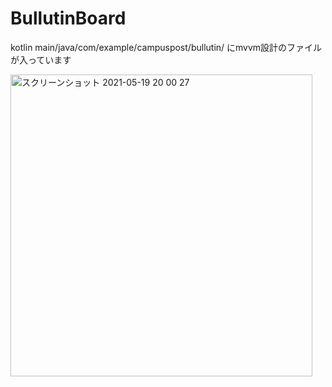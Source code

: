 # BullutinBoard
kotlin
main/java/com/example/campuspost/bullutin/ にmvvm設計のファイルが入っています

<img width="483" alt="スクリーンショット 2021-05-19 20 00 27" src="https://user-images.githubusercontent.com/75678016/118802526-2dc37700-b8dd-11eb-844b-d322173cf31c.png">
